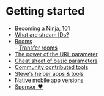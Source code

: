 # Getting started

* [Becoming a Ninja, 101](becoming-a-ninja-101.md)
* [What are stream IDs?](stream-ids.md)
* [Rooms](rooms/)\
  &#x20;       \- [Transfer rooms](rooms/transfer-rooms.md)
* [The power of the URL parameter](the-power-of-the-url-parameter.md)
* [Cheat sheet of basic parameters](cheat-sheet-of-basic-parameters.md)
* [Community contributed tools](community-contributed-tools.md)
* [Steve's helper apps & tools](steves-helper-apps.md)
* [Native mobile app versions](native-mobile-app-versions.md)
* [Sponsor ❤](sponsor.md)
